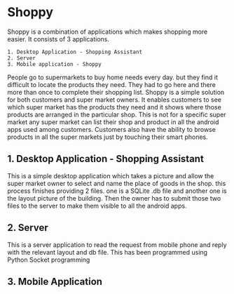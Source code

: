 # Shoppy
Shoppy is a combination of applications which makes shopping more easier. It consists of 3 applications.

	1. Desktop Application - Shopping Assistant
	2. Server
	3. Mobile application - Shoppy

People go to supermarkets to buy home needs every day. but they find it difficult to locate the products they need. They had to go here and there more than once to complete their shopping list. Shoppy is a simple solution for both customers and super market owners. It enables customers to see which super market has the products they need and it shows where those products are arranged in the particular shop. This is not for a specific super market any super market can list their shop and product in all the android apps used among customers. Customers also have the ability to browse products in all the super markets just by touching their smart phones. 

## 1. Desktop Application - Shopping Assistant
This is a simple desktop application which takes a picture and allow the super market owner to select and name the place of goods in the shop. this process finishes providing 2 files. one is a SQLite .db file and another one is the layout picture of the building. Then the owner has to submit those two files to the server to make them visible to all the android apps.


## 2. Server
This is a server application to read the request from mobile phone and reply with the relevant layout and db file. This has been programmed using Python Socket programming

## 3. Mobile Application







